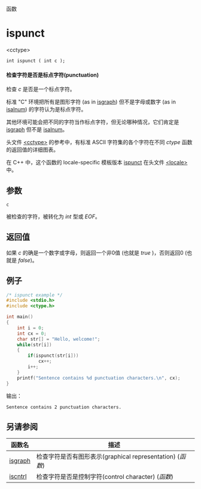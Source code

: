 函数

# ispunct

\<cctype\>

`int ispunct ( int c );`

#### 检查字符是否是标点字符(punctuation)

检查 _c_ 是否是一个标点字符。

标准 "C" 环境把所有是图形字符 (as in [isgraph](isgraph.md)) 但不是字母或数字 (as in [isalnum](isalnum.md)) 的字符认为是标点字符。

其他环境可能会把不同的字符当作标点字符，但无论哪种情况，它们肯定是 [isgraph](isgraph.md) 但不是 [isalnum](isalnum.md)。

头文件 [\<cctype\>](README.md) 的参考中，有标准 ASCII 字符集的各个字符在不同 _ctype_ 函数的返回值的详细图表。

在 C++ 中，这个函数的 locale-specific 模板版本 [ispunct](../../Other/locale/ispunct.md) 在头文件 [\<locale\>](../../Other/locale/README.md)中。


## 参数

`c`

被检查的字符，被转化为 _int_ 型或 _EOF_。


## 返回值

如果 _c_ 的确是一个数字或字母，则返回一个非0值 (也就是 _true_ )，否则返回0 (也就是 _false_)。

## 例子

```cpp
/* ispunct example */
#include <stdio.h>
#include <ctype.h>

int main()
{
	int i = 0;
	int cx = 0;
	char str[] = "Hello, welcome!";
	while(str[i])
	{
		if(ispunct(str[i]))
			cx++;
		i++;
	}
	printf("Sentence contains %d punctuation characters.\n", cx);
}
```

输出：  
```
Sentence contains 2 punctuation characters.
```


## 另请参阅

函数名                | 描述
--------------------- | ---------------
[isgraph](isgraph.md) | 检查字符是否有图形表示(graphical representation) (_函数_)
[iscntrl](iscntrl.md) | 检查字符是否是控制字符(control character) (_函数_)
